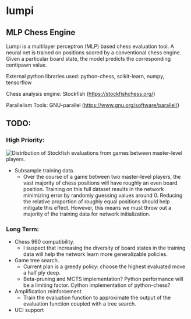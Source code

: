 # lumpi
## MLP Chess Engine

Lumpi is a multilayer perceptron (MLP) based chess evaluation tool. A neural net is trained on positions scored by a
conventional chess engine. Given a particular board state, the model predicts the corresponding centipawn value.

External python libraries used:
python-chess,
scikit-learn,
numpy,
tensorflow

Chess analysis engine:
Stockfish (https://stockfishchess.org/)

Parallelism Tools:
GNU-parallel (https://www.gnu.org/software/parallel/)

## TODO:
### High Priority:
![Distribution of Stockfish evaluations from games between master-level players.](https://github.com/casey-martin/lumpi/blob/master/figures/stockfish_eval_dist.png)

* Subsample training data. 
  * Over the course of a game between two master-level players, the vast majority of chess positions will have roughly an even board position. Training on this full dataset results in the network minimizing error by randomly guessing values around 0. Reducing the relative proportion of roughly equal positions should help mitigate this effect. However, this means we must throw out a majority of the training data for network initialization.

### Long Term:
* Chess 960 compatibility.
  * I suspect that increasing the diversity of board states in the training data will help the network learn more generalizable policies.
* Game tree search.
  * Current plan is a greedy policy: choose the highest evaluated move a half ply deep. 
  * Beta-pruning and MCTS implementation? Python performance will be a limiting factor. Cython implementation of python-chess?
* Amplification reinforcement
  * Train the evaluation function to approximate the output of the evaluation function coupled with a tree search.
* UCI support
